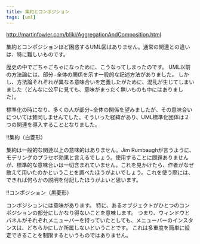 ```yaml
---
title: 集約とコンポジション
tags: [uml]
---
```


http://martinfowler.com/bliki/AggregationAndComposition.html

集約とコンポジションほど困惑するUML図はありません。通常の関連との違いは、特に難しいものです。

歴史の中でごちゃごちゃになっために、こうなってしまったのです。
UML以前の方法論には、部分−全体の関係を示す一般的な記述方法がありました。
しかし、方法論それぞれが異なる意味合いを定義したがために、混乱が生じてしまいました（どんなに公平に見ても、意味がまったく無いものも中にはありました）。

標準化の時になり、多くの人が部分−全体の関係を望みましたが、その意味合いについては賛同しませんでした。そういった経緯があり、UML標準化団体は２つの関連を導入することとなりました。

!!集約（白菱形）

集約は一般的な関連以上の意味的はありません。Jim Rumbaughが言うように、モデリングのプラセボ効果と言えるでしょう。使用することに問題ありませんが、標準的な意味合いは一切含まれていません。これを見かけたら、作者がなぜ敢えて用いたのかということを調べたほうがよいでしょう。これを使う際には、できれば何らかの説明を付記したほうがよいと思います。

!!コンポジション（黒菱形）

コンポジションには意味があります。
特に、あるオブジェクトがひとつのコンポジションの部分にしかなり得ないことを意味します。
つまり、ウィンドウとパネルがそれぞれメニューバーを持っていたとしても、メニューバーのインスタンスは、どちらかにしか所属しないということです。
これは多重度を簡単に設定できることを制限するというものではありません。
